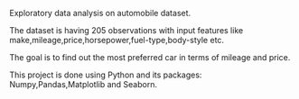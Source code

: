 Exploratory data analysis on automobile dataset.

The dataset is having 205 observations with input features like make,mileage,price,horsepower,fuel-type,body-style etc.

The goal is to find out the most preferred car in terms of mileage and price.

This project is done using Python and its packages: Numpy,Pandas,Matplotlib and Seaborn.
